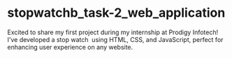 # stopwatchb_task-2_web_application
Excited to share my first project during my internship at Prodigy Infotech!   I've developed a stop watch  using HTML, CSS, and JavaScript, perfect for enhancing user experience on any website.
